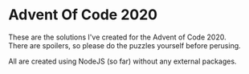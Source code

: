 # Advent Of Code 2020

These are the solutions I've created for the Advent of Code 2020.   
There are spoilers, so please do the puzzles yourself before perusing.

All are created using NodeJS (so far) without any external packages.